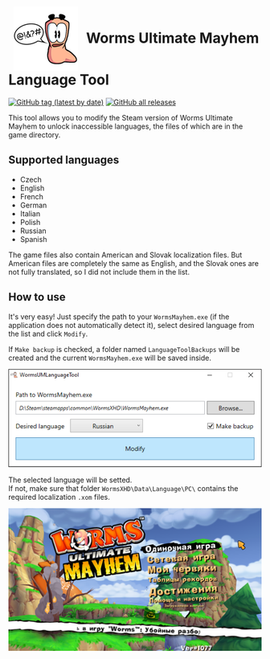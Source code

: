 <h1>
    <img src="docs/media/logo.png" align="center" hspace="10">
    Worms Ultimate Mayhem Language Tool
</h1>

[![GitHub tag (latest by date)](https://img.shields.io/github/v/tag/Synthwaver/worms-um-language-tool?label=latest)](https://github.com/Synthwaver/worms-um-language-tool/releases/latest)
[![GitHub all releases](https://img.shields.io/github/downloads/Synthwaver/worms-um-language-tool/total)](https://github.com/Synthwaver/worms-um-language-tool/releases)

This tool allows you to modify the Steam version of Worms Ultimate Mayhem to unlock inaccessible languages, the files of which are in the game directory.

## Supported languages

- Czech
- English
- French
- German
- Italian
- Polish
- Russian
- Spanish

The game files also contain American and Slovak localization files. But American files are completely the same as English, and the Slovak ones are not fully translated, so I did not include them in the list.

## How to use

It's very easy! Just specify the path to your `WormsMayhem.exe` (if the application does not automatically detect it), select desired language from the list and click `Modify`.

If `Make backup` is checked, a folder named `LanguageToolBackups` will be created and the current `WormsMayhem.exe` will be saved inside. 

<div align="center"><img src="docs/media/app-interface-screenshot.png" width="512"></div>

The selected language will be setted.<br>
If not, make sure that folder `WormsXHD\Data\Language\PC\` contains the required localization `.xom` files.

<div align="center"><img src="docs/media/in-game-menu-screenshot.png" width="512"></div>